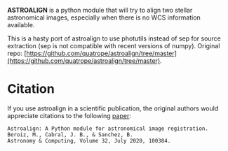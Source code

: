 **ASTROALIGN** is a python module that will try to align two stellar astronomical images, especially when there is no WCS information available.

This is a hasty port of astroalign to use photutils instead of sep for source extraction (sep is not compatible with recent versions of numpy). Original repo: [https://github.com/quatrope/astroalign/tree/master](https://github.com/quatrope/astroalign/tree/master).

# Citation

If you use astroalign in a scientific publication, the original authors would appreciate citations to the following [paper](https://www.sciencedirect.com/science/article/pii/S221313372030038X):

    Astroalign: A Python module for astronomical image registration.
    Beroiz, M., Cabral, J. B., & Sanchez, B.
    Astronomy & Computing, Volume 32, July 2020, 100384.